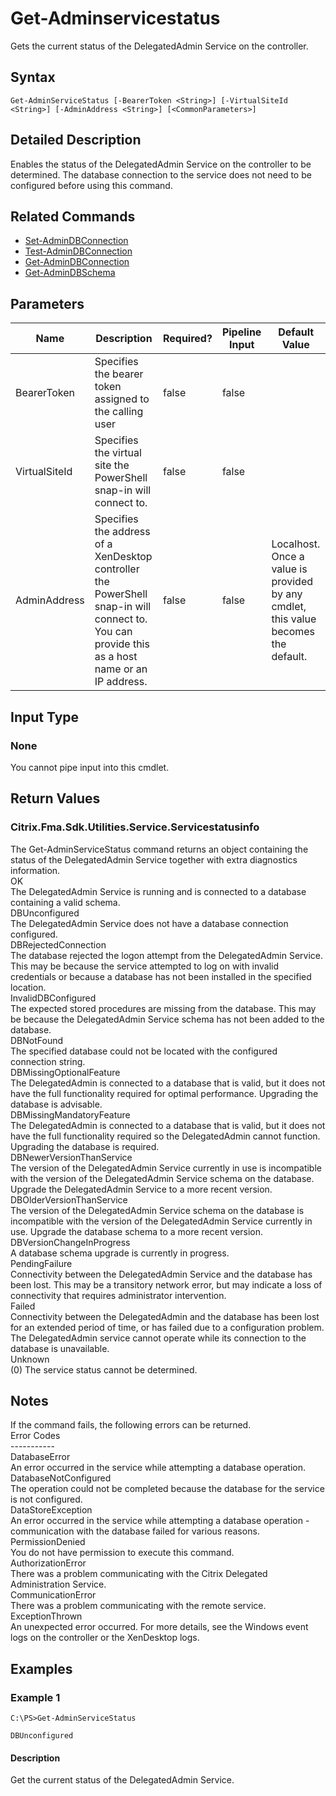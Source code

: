﻿
# Get-Adminservicestatus
Gets the current status of the DelegatedAdmin Service on the controller.
## Syntax
```
Get-AdminServiceStatus [-BearerToken <String>] [-VirtualSiteId <String>] [-AdminAddress <String>] [<CommonParameters>]
```
## Detailed Description
Enables the status of the DelegatedAdmin Service on the controller to be determined. The database connection to the service does not need to be configured before using this command.


## Related Commands

* [Set-AdminDBConnection](./Set-AdminDBConnection/)
* [Test-AdminDBConnection](./Test-AdminDBConnection/)
* [Get-AdminDBConnection](./Get-AdminDBConnection/)
* [Get-AdminDBSchema](./Get-AdminDBSchema/)
## Parameters
| Name   | Description | Required? | Pipeline Input | Default Value |
| --- | --- | --- | --- | --- |
| BearerToken | Specifies the bearer token assigned to the calling user | false | false |  |
| VirtualSiteId | Specifies the virtual site the PowerShell snap-in will connect to. | false | false |  |
| AdminAddress | Specifies the address of a XenDesktop controller the PowerShell snap-in will connect to. You can provide this as a host name or an IP address. | false | false | Localhost. Once a value is provided by any cmdlet, this value becomes the default. |

## Input Type

### None
You cannot pipe input into this cmdlet.
## Return Values

### Citrix.Fma.Sdk.Utilities.Service.Servicestatusinfo
The Get-AdminServiceStatus command returns an object containing the status of the DelegatedAdmin Service together with extra diagnostics information.<br>OK<br>    The DelegatedAdmin Service is running and is connected to a database containing a valid schema.<br>DBUnconfigured<br>    The DelegatedAdmin Service does not have a database connection configured.<br>DBRejectedConnection<br>    The database rejected the logon attempt from the DelegatedAdmin Service.  This may be because the service attempted to log on with invalid credentials or because a database has not been installed in the specified location.<br>InvalidDBConfigured<br>    The expected stored procedures are missing from the database.  This may be because the DelegatedAdmin Service schema has not been added to the database.<br>DBNotFound<br>    The specified database could not be located with the configured connection string.<br>DBMissingOptionalFeature<br>    The DelegatedAdmin is connected to a database that is valid, but it does not have the full functionality required for optimal performance. Upgrading the database is advisable.<br>DBMissingMandatoryFeature<br>    The DelegatedAdmin is connected to a database that is valid, but it does not have the full functionality required so the DelegatedAdmin cannot function. Upgrading the database is required.<br>DBNewerVersionThanService<br>    The version of the DelegatedAdmin Service currently in use is incompatible with the version of the DelegatedAdmin Service schema on the database.  Upgrade the DelegatedAdmin Service to a more recent version.<br>DBOlderVersionThanService<br>    The version of the DelegatedAdmin Service schema on the database is incompatible with the version of the DelegatedAdmin Service currently in use.  Upgrade the database schema to a more recent version.<br>DBVersionChangeInProgress<br>    A database schema upgrade is currently in progress.<br>PendingFailure<br>    Connectivity between the DelegatedAdmin Service and the database has been lost. This may be a transitory network error, but may indicate a loss of connectivity that requires administrator intervention.<br>Failed<br>    Connectivity between the DelegatedAdmin and the database has been lost for an extended period of time, or has failed due to a configuration problem. The DelegatedAdmin service cannot operate while its connection to the database is unavailable.<br>Unknown<br>    (0) The service status cannot be determined.
## Notes
If the command fails, the following errors can be returned.<br>    Error Codes<br>    -----------<br>    DatabaseError<br>        An error occurred in the service while attempting a database operation.<br>    DatabaseNotConfigured<br>        The operation could not be completed because the database for the service is not configured.<br>    DataStoreException<br>        An error occurred in the service while attempting a database operation - communication with the database failed for various reasons.<br>    PermissionDenied<br>        You do not have permission to execute this command.<br>    AuthorizationError<br>        There was a problem communicating with the Citrix Delegated Administration Service.<br>    CommunicationError<br>        There was a problem communicating with the remote service.<br>    ExceptionThrown<br>        An unexpected error occurred.  For more details, see the Windows event logs on the controller or the XenDesktop logs.
## Examples

### Example 1
```
C:\PS>Get-AdminServiceStatus

DBUnconfigured
```
#### Description
Get the current status of the DelegatedAdmin Service.
